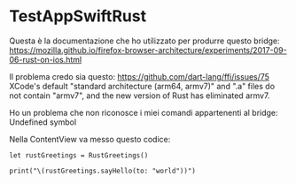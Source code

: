 # TestAppSwiftRust
Questa è la documentazione che ho utilizzato per produrre questo bridge:
https://mozilla.github.io/firefox-browser-architecture/experiments/2017-09-06-rust-on-ios.html

Il problema credo sia questo: 
https://github.com/dart-lang/ffi/issues/75
XCode's default "standard architecture (arm64, armv7)" and ".a" files do not contain "armv7", and the new version of Rust has eliminated armv7.

Ho un problema che non riconosce i miei comandi appartenenti al bridge: Undefined symbol


Nella ContentView va messo questo codice: 

    let rustGreetings = RustGreetings()
    
    print("\(rustGreetings.sayHello(to: "world"))")
